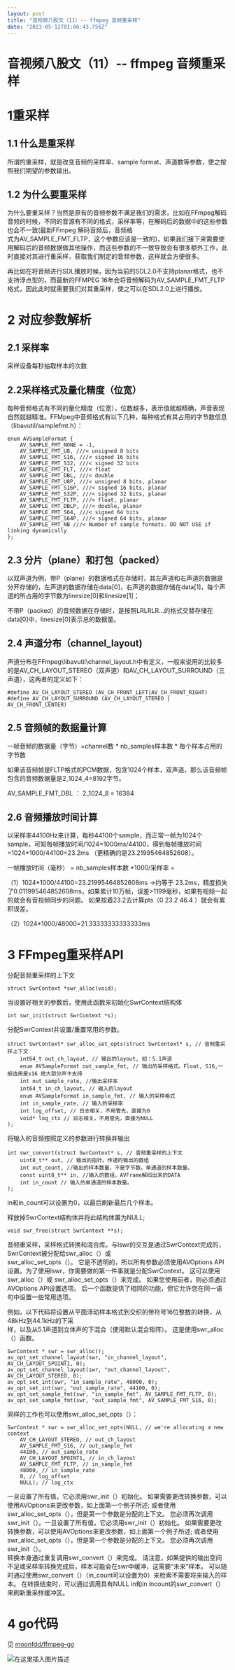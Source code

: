 ```yaml
---
layout: post
title: "音视频八股文（11）-- ffmpeg 音频重采样"
date: "2023-05-12T01:06:43.756Z"
---
```

音视频八股文（11）-- ffmpeg 音频重采样
=========================

1重采样
====

1.1 什么是重采样
----------

所谓的重采样，就是改变⾳频的采样率、sample format、声道数等参数，使之按照我们期望的参数输出。

1.2 为什么要重采样
-----------

为什么要重采样？当然是原有的⾳频参数不满⾜我们的需求，⽐如在FFmpeg解码⾳频的时候，不同的⾳源有不同的格式，采样率等，在解码后的数据中的这些参数也会不⼀致(最新FFmpeg 解码⾳频后，⾳频格  
式为AV\_SAMPLE\_FMT\_FLTP，这个参数应该是⼀致的)，如果我们接下来需要使⽤解码后的⾳频数据做其他操作，⽽这些参数的不⼀致导致会有很多额外⼯作，此时直接对其进⾏重采样，获取我们制定的⾳频参数，这样就会⽅便很多。

再⽐如在将⾳频进⾏SDL播放时候，因为当前的SDL2.0不⽀持planar格式，也不⽀持浮点型的，⽽最新的FFMPEG 16年会将⾳频解码为AV\_SAMPLE\_FMT\_FLTP格式，因此此时就需要我们对其重采样，使之可以在SDL2.0上进⾏播放。

2 对应参数解析
========

2.1 采样率
-------

采样设备每秒抽取样本的次数

2.2采样格式及量化精度（位宽）
----------------

每种⾳频格式有不同的量化精度（位宽），位数越多，表示值就越精确，声⾳表现⾃然就越精准。FFMpeg中⾳频格式有以下⼏种，每种格式有其占⽤的字节数信息（libavutil/samplefmt.h）：

    enum AVSampleFormat {
        AV_SAMPLE_FMT_NONE = -1,
        AV_SAMPLE_FMT_U8, ///< unsigned 8 bits
        AV_SAMPLE_FMT_S16, ///< signed 16 bits
        AV_SAMPLE_FMT_S32, ///< signed 32 bits
        AV_SAMPLE_FMT_FLT, ///< float
        AV_SAMPLE_FMT_DBL, ///< double
        AV_SAMPLE_FMT_U8P, ///< unsigned 8 bits, planar
        AV_SAMPLE_FMT_S16P, ///< signed 16 bits, planar
        AV_SAMPLE_FMT_S32P, ///< signed 32 bits, planar
        AV_SAMPLE_FMT_FLTP, ///< float, planar
        AV_SAMPLE_FMT_DBLP, ///< double, planar
        AV_SAMPLE_FMT_S64, ///< signed 64 bits
        AV_SAMPLE_FMT_S64P, ///< signed 64 bits, planar
        AV_SAMPLE_FMT_NB ///< Number of sample formats. DO NOT USE if linking dynamically
    };
    
    

2.3 分⽚（plane）和打包（packed）
------------------------

以双声道为例，带P（plane）的数据格式在存储时，其左声道和右声道的数据是分开存储的，左声道的数据存储在data\[0\]，右声道的数据存储在data\[1\]，每个声道的所占⽤的字节数为linesize\[0\]和linesize\[1\]；

不带P（packed）的⾳频数据在存储时，是按照LRLRLR...的格式交替存储在data\[0\]中，linesize\[0\]表示总的数据量。

2.4 声道分布（channel\_layout)
-------------------------

声道分布在FFmpeg\\libavutil\\channel\_layout.h中有定义，⼀般来说⽤的⽐较多的是AV\_CH\_LAYOUT\_STEREO（双声道）和AV\_CH\_LAYOUT\_SURROUND（三声道），这两者的定义如下：

    #define AV_CH_LAYOUT_STEREO (AV_CH_FRONT_LEFT|AV_CH_FRONT_RIGHT)
    #define AV_CH_LAYOUT_SURROUND (AV_CH_LAYOUT_STEREO | AV_CH_FRONT_CENTER)
    

2.5 ⾳频帧的数据量计算
-------------

⼀帧⾳频的数据量（字节）=channel数 \* nb\_samples样本数 \* 每个样本占⽤的字节数

如果该⾳频帧是FLTP格式的PCM数据，包含1024个样本，双声道，那么该⾳频帧包含的⾳频数据量是2_1024_4=8192字节。

AV\_SAMPLE\_FMT\_DBL ： 2_1024_8 = 16384

2.6 ⾳频播放时间计算
------------

以采样率44100Hz来计算，每秒44100个sample，⽽正常⼀帧为1024个sample，可知每帧播放时间/1024=1000ms/44100，得到每帧播放时间=1024\*1000/44100=23.2ms （更精确的是23.21995464852608）。

⼀帧播放时间（毫秒） = nb\_samples样本数 \*1000/采样率 =

（1）1024\*1000/44100=23.21995464852608ms ->约等于 23.2ms，精度损失了0.011995464852608ms，如果累计10万帧，误差>1199毫秒，如果有视频⼀起的就会有⾳视频同步的问题。 如果按着23.2去计算pts（0 23.2 46.4 ）就会有累积误差。

（2）1024\*1000/48000=21.33333333333333ms

3 FFmpeg重采样API
==============

分配⾳频重采样的上下⽂

    struct SwrContext *swr_alloc(void);
    

当设置好相关的参数后，使⽤此函数来初始化SwrContext结构体

    int swr_init(struct SwrContext *s);
    

分配SwrContext并设置/重置常⽤的参数。

    struct SwrContext* swr_alloc_set_opts(struct SwrContext* s, // ⾳频重采样上下⽂
        int64_t out_ch_layout, // 输出的layout, 如：5.1声道
        enum AVSampleFormat out_sample_fmt, // 输出的采样格式。Float, S16,⼀般选⽤是s16 绝⼤部分声卡⽀持
        int out_sample_rate, //输出采样率
        int64_t in_ch_layout, // 输⼊的layout
        enum AVSampleFormat in_sample_fmt, // 输⼊的采样格式
        int in_sample_rate, // 输⼊的采样率
        int log_offset, // ⽇志相关，不⽤管先，直接为0
        void* log_ctx // ⽇志相关，不⽤管先，直接为NULL
    );
    

将输⼊的⾳频按照定义的参数进⾏转换并输出

    int swr_convert(struct SwrContext* s, // ⾳频重采样的上下⽂
        uint8_t** out, // 输出的指针。传递的输出的数组
        int out_count, //输出的样本数量，不是字节数。单通道的样本数量。
        const uint8_t** in, //输⼊的数组，AVFrame解码出来的DATA
        int in_count // 输⼊的单通道的样本数量。
    );
    

in和in\_count可以设置为0，以最后刷新最后⼏个样本。

释放掉SwrContext结构体并将此结构体置为NULL;

    void swr_free(struct SwrContext **s);
    

⾳频重采样，采样格式转换和混合库。与lswr的交互是通过SwrContext完成的，SwrContext被分配给swr\_alloc（）或  
swr\_alloc\_set\_opts（）。 它是不透明的，所以所有参数必须使⽤AVOptions API设置。为了使⽤lswr，你需要做的第⼀件事就是分配SwrContext。 这可以使⽤swr\_alloc（）或 swr\_alloc\_set\_opts（）来完成。 如果您使⽤前者，则必须通过AVOptions API设置选项。 后⼀个函数提供了相同的功能，但它允许您在同⼀语句中设置⼀些常⽤选项。

例如，以下代码将设置从平⾯浮动样本格式到交织的带符号16位整数的转换，从48kHz到44.1kHz的下采  
样，以及从5.1声道到⽴体声的下混合（使⽤默认混合矩阵）。 这是使⽤swr\_alloc（）函数。

    SwrContext * swr = swr_alloc();
    av_opt_set_channel_layout(swr, "in_channel_layout", AV_CH_LAYOUT_5POINT1, 0);
    av_opt_set_channel_layout(swr, "out_channel_layout", AV_CH_LAYOUT_STEREO, 0);
    av_opt_set_int(swr, "in_sample_rate", 48000, 0);
    av_opt_set_int(swr, "out_sample_rate", 44100, 0);
    av_opt_set_sample_fmt(swr, "in_sample_fmt", AV_SAMPLE_FMT_FLTP, 0);
    av_opt_set_sample_fmt(swr, "out_sample_fmt", AV_SAMPLE_FMT_S16, 0);
    

同样的⼯作也可以使⽤swr\_alloc\_set\_opts（）：

    SwrContext * swr = swr_alloc_set_opts(NULL, // we're allocating a new context
        AV_CH_LAYOUT_STEREO, // out_ch_layout
        AV_SAMPLE_FMT_S16, // out_sample_fmt
        44100, // out_sample_rate
        AV_CH_LAYOUT_5POINT1, // in_ch_layout
        AV_SAMPLE_FMT_FLTP, // in_sample_fmt
        48000, // in_sample_rate
        0, // log_offset
        NULL); // log_ctx
    

⼀旦设置了所有值，它必须⽤swr\_init（）初始化。 如果需要更改转换参数，可以使⽤AVOptions来更改参数，如上⾯第⼀个例⼦所述; 或者使⽤swr\_alloc\_set\_opts（），但是第⼀个参数是分配的上下⽂。 您必须再次调⽤swr\_init（）。⼀旦设置了所有值，它必须⽤swr\_init（）初始化。 如果需要更改转换参数，可以使⽤AVOptions来更改参数，如上⾯第⼀个例⼦所述; 或者使⽤swr\_alloc\_set\_opts（），但是第⼀个参数是分配的上下⽂。 您必须再次调⽤swr\_init（）。  
转换本身通过重复调⽤swr\_convert（）来完成。 请注意，如果提供的输出空间不⾜或采样率转换完成后，样本可能会在swr中缓冲，这需要“未来”样本。 可以随时通过使⽤swr\_convert（）（in\_count可以设置为0）来检索不需要将来输⼊的样本。 在转换结束时，可以通过调⽤具有NULL in和in incount的swr\_convert（）来刷新重采样缓冲区。

4 go代码
======

见 [moonfdd/ffmpeg-go](https://github.com/moonfdd/ffmpeg-go/blob/main/examples/internalexamples/resampling_audio/main.go)

![在这里插入图片描述](https://img-blog.csdnimg.cn/e20bc81fd1e9447693cffe9b01d30c60.png)